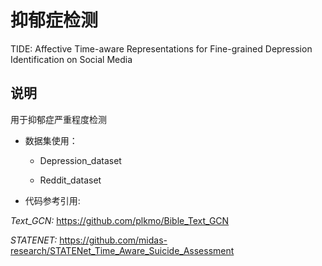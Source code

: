 # 抑郁症检测
TIDE: Affective Time-aware Representations for Fine-grained Depression Identification on Social Media
## 说明

用于抑郁症严重程度检测

- 数据集使用：

  - Depression_dataset

  - Reddit_dataset


- 代码参考引用:

*Text_GCN:* https://github.com/plkmo/Bible_Text_GCN

*STATENET:* https://github.com/midas-research/STATENet_Time_Aware_Suicide_Assessment
